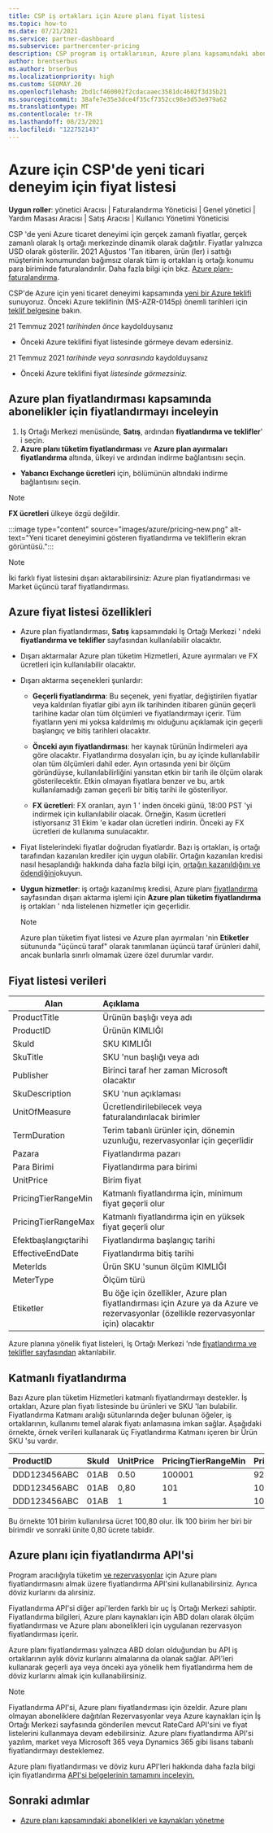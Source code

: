 ```yaml
---
title: CSP iş ortakları için Azure planı fiyat listesi
ms.topic: how-to
ms.date: 07/21/2021
ms.service: partner-dashboard
ms.subservice: partnercenter-pricing
description: CSP program iş ortaklarının, Azure planı kapsamındaki aboneliklerin fiyat listesini görmek için Iş Ortağı Merkezi 'ni nasıl kullanabileceği hakkında bilgi edinin.
author: brentserbus
ms.author: brserbus
ms.localizationpriority: high
ms.custom: SEOMAY.20
ms.openlocfilehash: 2bd1cf460002f2cdacaaec3581dc4602f3d35b21
ms.sourcegitcommit: 38afe7e35e3dce4f35cf7352cc98e3d53e979a62
ms.translationtype: MT
ms.contentlocale: tr-TR
ms.lasthandoff: 08/23/2021
ms.locfileid: "122752143"
---
```

# <a name="price-list-for-the-new-commerce-experience-in-csp-for-azure"></a>Azure için CSP'de yeni ticari deneyim için fiyat listesi

**Uygun roller**: yönetici Aracısı | Faturalandırma Yöneticisi | Genel yönetici | Yardım Masası Aracısı | Satış Aracısı | Kullanıcı Yönetimi Yöneticisi

CSP 'de yeni Azure ticaret deneyimi için gerçek zamanlı fiyatlar, gerçek zamanlı olarak Iş ortağı merkezinde dinamik olarak dağıtılır. Fiyatlar yalnızca USD olarak gösterilir. 2021 Ağustos 'Tan itibaren, ürün (ler) i sattığı müşterinin konumundan bağımsız olarak tüm iş ortakları iş ortağı konumu para biriminde faturalandırılır. Daha fazla bilgi için bkz. [Azure planı-faturalandırma](azure-plan-billing.md).

CSP'de Azure için yeni ticaret deneyimi kapsamında [yeni bir Azure teklifi](./azure-plan-lp.md) sunuyoruz. Önceki Azure teklifinin (MS-AZR-0145p) önemli tarihleri için [teklif belgesine](https://go.microsoft.com/fwlink/p/?linkid=2164140) bakın.

21 Temmuz 2021 *tarihinden önce* kaydolduysanız
- Önceki Azure teklifini fiyat listesinde görmeye devam edersiniz.

21 Temmuz 2021 *tarihinde veya sonrasında* kaydolduysanız
- Önceki Azure teklifini fiyat *listesinde görmezsiniz.*

## <a name="see-pricing-for-subscriptions-under-the-azure-plan-pricing"></a>Azure plan fiyatlandırması kapsamında abonelikler için fiyatlandırmayı inceleyin

1.  Iş Ortağı Merkezi menüsünde, **Satış**, ardından **fiyatlandırma ve teklifler**' i seçin.
2.  **Azure planı tüketim fiyatlandırması** ve **Azure plan ayırmaları fiyatlandırma** altında, ülkeyi ve ardından indirme bağlantısını seçin.
   - **Yabancı Exchange ücretleri** için, bölümünün altındaki indirme bağlantısını seçin.

   > [!NOTE] 
   > **FX ücretleri** ülkeye özgü değildir.

   :::image type="content" source="images/azure/pricing-new.png" alt-text="Yeni ticaret deneyimini gösteren fiyatlandırma ve tekliflerin ekran görüntüsü.":::

   > [!NOTE] 
   > İki farklı fiyat listesini dışarı aktarabilirsiniz: Azure plan fiyatlandırması ve Market üçüncü taraf fiyatlandırması.

## <a name="azure-price-list-specifics"></a>Azure fiyat listesi özellikleri

- Azure plan fiyatlandırması, **Satış** kapsamındaki Iş Ortağı Merkezi ' ndeki **fiyatlandırma ve teklifler** sayfasından kullanılabilir olacaktır.

- Dışarı aktarmalar Azure plan tüketim Hizmetleri, Azure ayırmaları ve FX ücretleri için kullanılabilir olacaktır.

- Dışarı aktarma seçenekleri şunlardır:

  - **Geçerli fiyatlandırma**: Bu seçenek, yeni fiyatlar, değiştirilen fiyatlar veya kaldırılan fiyatlar gibi ayın ilk tarihinden itibaren günün geçerli tarihine kadar olan tüm ölçümleri ve fiyatlandırmayı içerir. Tüm fiyatların yeni mi yoksa kaldırılmış mı olduğunu açıklamak için geçerli başlangıç ve bitiş tarihleri olacaktır.

  - **Önceki ayın fiyatlandırması**: her kaynak türünün İndirmeleri aya göre olacaktır. Fiyatlandırma dosyaları için, bu ay içinde kullanılabilir olan tüm ölçümleri dahil eder. Ayın ortasında yeni bir ölçüm göründüyse, kullanılabilirliğini yansıtan etkin bir tarih ile ölçüm olarak gösterilecektir. Etkin olmayan fiyatlara benzer ve bu, artık kullanılamadığı zaman geçerli bir bitiş tarihi ile gösteriliyor.

  - **FX ücretleri**: FX oranları, ayın 1 ' inden önceki günü, 18:00 PST 'yi indirmek için kullanılabilir olacak. Örneğin, Kasım ücretleri istiyorsanız 31 Ekim 'e kadar olan ücretleri indirin. Önceki ay FX ücretleri de kullanıma sunulacaktır.

- Fiyat listelerindeki fiyatlar doğrudan fiyatlardır. Bazı iş ortakları, iş ortağı tarafından kazanılan krediler için uygun olabilir. Ortağın kazanılan kredisi nasıl hesaplandığı hakkında daha fazla bilgi için, [ortağın kazanıldığını ve ödendiğini](partner-earned-credit-explanation.md)okuyun.

- **Uygun hizmetler**: iş ortağı kazanılmış kredisi, Azure planı [fiyatlandırma](https://partner.microsoft.com/commerce/sales) sayfasından dışarı aktarma işlemi için **Azure plan tüketim fiyatlandırma** iş ortakları ' nda listelenen hizmetler için geçerlidir.
   > [!NOTE]
   > Azure plan tüketim fiyat listesi ve Azure plan ayırmaları 'nin **Etiketler** sütununda "üçüncü taraf" olarak tanımlanan üçüncü taraf ürünleri dahil, ancak bunlarla sınırlı olmamak üzere özel durumlar vardır.

## <a name="price-list-data"></a>Fiyat listesi verileri

|**Alan**   |**Açıklama**   |
|--------------------------|:---------------------------|
|ProductTitle  |Ürünün başlığı veya adı|
|ProductID   |Ürünün KIMLIĞI|
|SkuId|SKU KIMLIĞI|
|SkuTitle|SKU 'nun başlığı veya adı|
|Publisher|Birinci taraf her zaman Microsoft olacaktır|
|SkuDescription|SKU 'nun açıklaması|
|UnitOfMeasure|Ücretlendirilebilecek veya faturalandırılacak birimler|
|TermDuration|Terim tabanlı ürünler için, dönemin uzunluğu, rezervasyonlar için geçerlidir|
|Pazara|Fiyatlandırma pazarı|
|Para Birimi|Fiyatlandırma para birimi|
|UnitPrice|Birim fiyat|
|PricingTierRangeMin|Katmanlı fiyatlandırma için, minimum fiyat geçerli olur|
|PricingTierRangeMax|Katmanlı fiyatlandırma için en yüksek fiyat geçerli olur|
|Efektbaşlangıçtarihi|Fiyatlandırma başlangıç tarihi|
|EffectiveEndDate|Fiyatlandırma bitiş tarihi|
|MeterIds|Ürün SKU 'sunun ölçüm KIMLIĞI|
|MeterType|Ölçüm türü|
|Etiketler|Bu öğe için özellikler, Azure plan fiyatlandırması için Azure ya da Azure ve rezervasyonlar (özellikle rezervasyonlar için) olacaktır|

Azure planına yönelik fiyat listeleri, Iş Ortağı Merkezi 'nde [fiyatlandırma ve teklifler sayfasından](https://partner.microsoft.com/dashboard/sell/pricingandoffers) aktarılabilir.

## <a name="tiered-pricing"></a>Katmanlı fiyatlandırma

Bazı Azure plan tüketim Hizmetleri katmanlı fiyatlandırmayı destekler. İş ortakları, Azure plan fiyatı listesinde bu ürünleri ve SKU 'ları bulabilir. Fiyatlandırma Katmanı aralığı sütunlarında değer bulunan öğeler, iş ortaklarının, kullanımı temel alarak fiyatı anlamasına imkan sağlar. Aşağıdaki örnekte, örnek verileri kullanarak üç Fiyatlandırma Katmanı içeren bir Ürün SKU 'su vardır.

|**ProductID**   |**SkuId**   |**UnitPrice**   |**PricingTierRangeMin**   |**PricingTierRangeMax**   |
|:---------------|:-----------|:---------------|:-------------------------|:-------------------------|
|DDD123456ABC|01AB|0.50|100001|9223372036854780000|
|DDD123456ABC|01AB|0,80|101|100000|
|DDD123456ABC|01AB|1|1|100|

Bu örnekte 101 birim kullanılırsa ücret 100,80 olur. İlk 100 birim her biri bir birimdir ve sonraki ünite 0,80 ücrete tabidir.

## <a name="pricing-api-for-azure-plan"></a>Azure planı için fiyatlandırma API'si

Program aracılığıyla tüketim [ve rezervasyonlar](/partner/develop/pricing) için Azure planı fiyatlandırmasını almak üzere fiyatlandırma API'sini kullanabilirsiniz. Ayrıca döviz kurlarını da alırsiniz.

Fiyatlandırma API'si diğer api'lerden farklı bir uç İş Ortağı Merkezi sahiptir. Fiyatlandırma bilgileri, Azure planı kaynakları için ABD doları olarak ölçüm fiyatlandırması ve Azure planı abonelikleri için uygulanan rezervasyon fiyatlandırması içerir.

Azure planı fiyatlandırması yalnızca ABD doları olduğundan bu API iş ortaklarının aylık döviz kurlarını almalarına da olanak sağlar. API'leri kullanarak geçerli aya veya önceki aya yönelik hem fiyatlandırma hem de döviz kurlarını almak için kullanabilirsiniz.

> [!NOTE]
> Fiyatlandırma API'si, Azure planı fiyatlandırması için özeldir. Azure planı olmayan aboneliklere dağıtılan Rezervasyonlar veya Azure kaynakları için İş Ortağı Merkezi sayfasında gönderilen mevcut RateCard API'sini ve fiyat listelerini kullanmaya devam edebilirsiniz. Azure planı fiyatlandırma API'si yazılım, market veya Microsoft 365 veya Dynamics 365 gibi lisans tabanlı fiyatlandırmayı desteklemez.

Azure planı fiyatlandırması ve döviz kuru API'leri hakkında daha fazla bilgi için fiyatlandırma [API'si belgelerinin tamamını inceleyin.](/partner/develop/pricing)

## <a name="next-steps"></a>Sonraki adımlar

- [Azure planı kapsamındaki abonelikleri ve kaynakları yönetme](azure-plan-manage.md)
